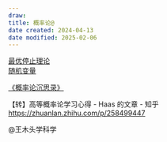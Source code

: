 ```yaml
---
draw: 
title: 概率论@
date created: 2024-04-13
date modified: 2025-02-06
---
```


[最优停止理论](最优停止理论.md)  
[随机变量](随机变量.md)

[《概率论沉思录》](《概率论沉思录》.md)

【转】高等概率论学习心得 - Haas 的文章 - 知乎  
https://zhuanlan.zhihu.com/p/258499447

@王木头学科学
